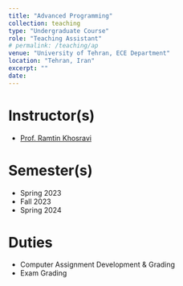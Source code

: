 ```yaml
---
title: "Advanced Programming"
collection: teaching
type: "Undergraduate Course"
role: "Teaching Assistant"
# permalink: /teaching/ap
venue: "University of Tehran, ECE Department"
location: "Tehran, Iran"
excerpt: ""
date: 
---
```


Instructor(s)
======

- [Prof. Ramtin Khosravi](https://scholar.google.com/citations?user=b9ib0IYAAAAJ&hl=en)

Semester(s)
======

- Spring 2023
- Fall 2023
- Spring 2024

Duties
======

- Computer Assignment Development & Grading
- Exam Grading